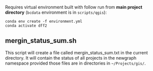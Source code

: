 
Requires virtual environment built with follow run from **main project directory** (`bcdata` environment is in `scripts/qgis`):
    
    conda env create -f environment.yml
    conda activate dff2

## mergin_status_sum.sh
This script will create a file called  mergin_status_sum.txt  in the current directory. 
It will contain the status of all projects in the  newgraph  namespace provided those files are in directories in `~/Projects/gis/`. 
